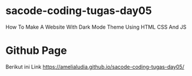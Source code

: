 # sacode-coding-tugas-day05
How To Make A Website With Dark Mode Theme Using HTML CSS And JS 

# Github Page
Berikut ini Link  https://amelialudia.github.io/sacode-coding-tugas-day05/
